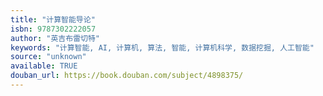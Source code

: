```yaml
---
title: "计算智能导论"
isbn: 9787302222057
author: "英吉布雷切特"
keywords: "计算智能, AI, 计算机, 算法, 智能, 计算机科学, 数据挖掘, 人工智能"
source: "unknown"
available: TRUE
douban_url: https://book.douban.com/subject/4898375/
---
```

